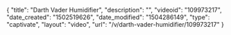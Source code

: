 {
    "title": "Darth Vader Humidifier",
    "description": "",
    "videoid": "109973217",
    "date_created": "1502519626",
    "date_modified": "1504286149",
    "type": "captivate",
    "layout": "video",
    "url": "\/v\/darth-vader-humidifier\/109973217"
}